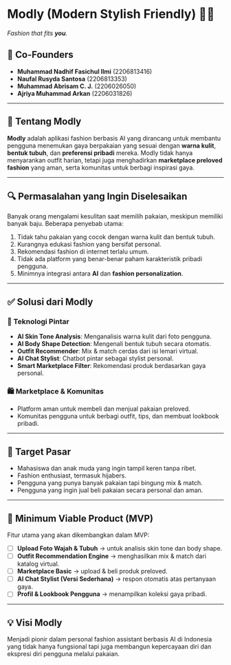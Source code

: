 # Modly (Modern Stylish Friendly) 👗✨  
_Fashion that fits **you**._

## 👥 Co-Founders
- **Muhammad Nadhif Fasichul Ilmi** (2206813416)  
- **Naufal Rusyda Santosa** (2206813353)  
- **Muhammad Abrisam C. J.** (2206026050)  
- **Ajriya Muhammad Arkan** (2206031826)  

---

## 🧠 Tentang Modly
**Modly** adalah aplikasi fashion berbasis AI yang dirancang untuk membantu pengguna menemukan gaya berpakaian yang sesuai dengan **warna kulit**, **bentuk tubuh**, dan **preferensi pribadi** mereka. Modly tidak hanya menyarankan outfit harian, tetapi juga menghadirkan **marketplace preloved fashion** yang aman, serta komunitas untuk berbagi inspirasi gaya.

---

## 🔍 Permasalahan yang Ingin Diselesaikan

Banyak orang mengalami kesulitan saat memilih pakaian, meskipun memiliki banyak baju. Beberapa penyebab utama:

1. Tidak tahu pakaian yang cocok dengan warna kulit dan bentuk tubuh.
2. Kurangnya edukasi fashion yang bersifat personal.
3. Rekomendasi fashion di internet terlalu umum.
4. Tidak ada platform yang benar-benar paham karakteristik pribadi pengguna.
5. Minimnya integrasi antara **AI** dan **fashion personalization**.

---

## ✅ Solusi dari Modly

### 🔧 Teknologi Pintar
- **AI Skin Tone Analysis**: Menganalisis warna kulit dari foto pengguna.
- **AI Body Shape Detection**: Mengenali bentuk tubuh secara otomatis.
- **Outfit Recommender**: Mix & match cerdas dari isi lemari virtual.
- **AI Chat Stylist**: Chatbot pintar sebagai stylist personal.
- **Smart Marketplace Filter**: Rekomendasi produk berdasarkan gaya personal.

### 🛍 Marketplace & Komunitas
- Platform aman untuk membeli dan menjual pakaian preloved.
- Komunitas pengguna untuk berbagi outfit, tips, dan membuat lookbook pribadi.

---

## 🎯 Target Pasar
- Mahasiswa dan anak muda yang ingin tampil keren tanpa ribet.
- Fashion enthusiast, termasuk hijabers.
- Pengguna yang punya banyak pakaian tapi bingung mix & match.
- Pengguna yang ingin jual beli pakaian secara personal dan aman.

---

## 🔨 Minimum Viable Product (MVP)

Fitur utama yang akan dikembangkan dalam MVP:

- [ ] **Upload Foto Wajah & Tubuh** → untuk analisis skin tone dan body shape.
- [ ] **Outfit Recommendation Engine** → menghasilkan mix & match dari katalog virtual.
- [ ] **Marketplace Basic** → upload & beli produk preloved.
- [ ] **AI Chat Stylist (Versi Sederhana)** → respon otomatis atas pertanyaan gaya.
- [ ] **Profil & Lookbook Pengguna** → menampilkan koleksi gaya pribadi.

---

## 💡 Visi Modly
Menjadi pionir dalam personal fashion assistant berbasis AI di Indonesia yang tidak hanya fungsional tapi juga membangun kepercayaan diri dan ekspresi diri pengguna melalui pakaian.
